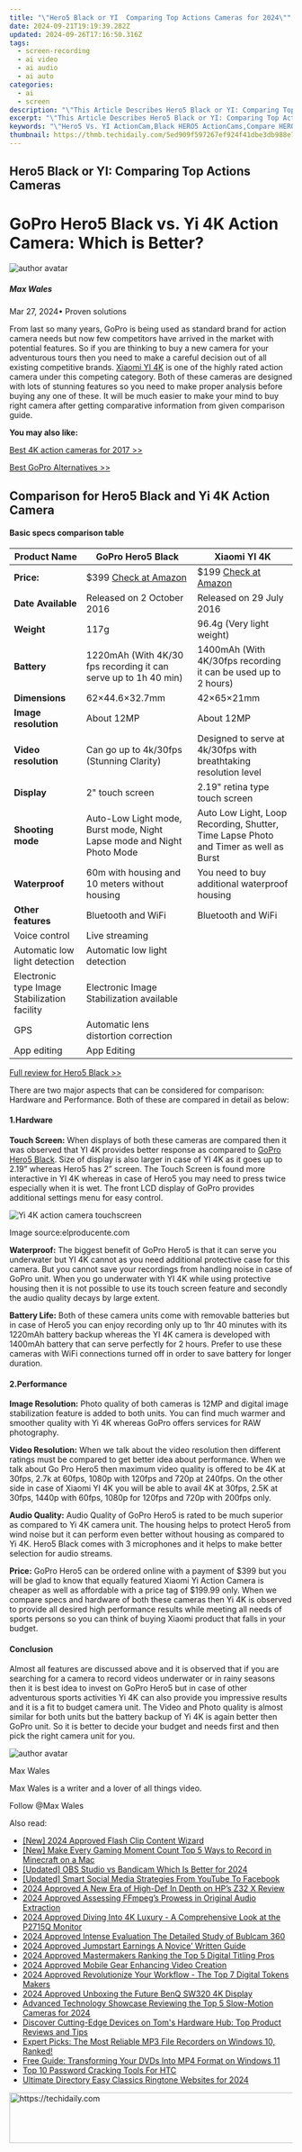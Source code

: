 ```yaml
---
title: "\"Hero5 Black or YI  Comparing Top Actions Cameras for 2024\""
date: 2024-09-21T19:19:39.282Z
updated: 2024-09-26T17:16:50.316Z
tags: 
  - screen-recording
  - ai video
  - ai audio
  - ai auto
categories: 
  - ai
  - screen
description: "\"This Article Describes Hero5 Black or YI: Comparing Top Actions Cameras for 2024\""
excerpt: "\"This Article Describes Hero5 Black or YI: Comparing Top Actions Cameras for 2024\""
keywords: "\"Hero5 Vs. YI ActionCam,Black HERO5 ActionCams,Compare HERO5 & YI,Best ActionCamera: HERO5/YI,HERO5 Actions Camera Review,YI ACTION CAM Comparison,Top 2 Cameras: HERO5 Black/YI\""
thumbnail: https://thmb.techidaily.com/5ed909f597267ef924f41dbe3db988e7da363a5d5c3d20cd43f4003c2eedf878.jpg
---
```


## Hero5 Black or YI: Comparing Top Actions Cameras

# GoPro Hero5 Black vs. Yi 4K Action Camera: Which is Better?

![author avatar](https://images.wondershare.com/filmora/article-images/max-wales-author.jpg)

##### Max Wales

 Mar 27, 2024• Proven solutions

 From last so many years, GoPro is being used as standard brand for action camera needs but now few competitors have arrived in the market with potential features. So if you are thinking to buy a new camera for your adventurous tours then you need to make a careful decision out of all existing competitive brands. [Xiaomi YI 4K](https://tools.techidaily.com/wondershare/filmora/download/) is one of the highly rated action camera under this competing category. Both of these cameras are designed with lots of stunning features so you need to make proper analysis before buying any one of these. It will be much easier to make your mind to buy right camera after getting comparative information from given comparison guide.

**You may also like:**

[Best 4K action cameras for 2017 >>](https://tools.techidaily.com/wondershare/filmora/download/)

[Best GoPro Alternatives >>](https://tools.techidaily.com/wondershare/filmora/download/)

## Comparison for Hero5 Black and Yi 4K Action Camera

#### Basic specs comparison table

| **Product Name**                             | **GoPro Hero5 Black**                                                                                                                                                                                              | **Xiaomi YI 4K**                                                                                                                                                                                                   |
| -------------------------------------------- | ------------------------------------------------------------------------------------------------------------------------------------------------------------------------------------------------------------------ | ------------------------------------------------------------------------------------------------------------------------------------------------------------------------------------------------------------------ |
| **Price:**                                   | $399 [Check at Amazon](https://www.amazon.com/gp/product/B01M14ATO0/ref=as%5Fli%5Ftl?ie=UTF8&tag=vs-flora-20&camp=1789&creative=9325&linkCode=as2&creativeASIN=B01M14ATO0&linkId=5ce54ea937ecffa6b1b8056b6922abaa) | $199 [Check at Amazon](https://www.amazon.com/gp/product/B01C89GCHU/ref=as%5Fli%5Ftl?ie=UTF8&tag=vs-flora-20&camp=1789&creative=9325&linkCode=as2&creativeASIN=B01C89GCHU&linkId=0fa33bbe15256887fcfa7957bd8e3a3a) |
| **Date Available**                           | Released on 2 October 2016                                                                                                                                                                                         | Released on 29 July 2016                                                                                                                                                                                           |
| **Weight**                                   | 117g                                                                                                                                                                                                               | 96.4g (Very light weight)                                                                                                                                                                                          |
| **Battery**                                  | 1220mAh (With 4K/30 fps recording it can serve up to 1h 40 min)                                                                                                                                                    | 1400mAh (With 4K/30fps recording it can be used up to 2 hours)                                                                                                                                                     |
| **Dimensions**                               | 62×44.6×32.7mm                                                                                                                                                                                                     | 42×65×21mm                                                                                                                                                                                                         |
| **Image resolution**                         | About 12MP                                                                                                                                                                                                         | About 12MP                                                                                                                                                                                                         |
| **Video resolution**                         | Can go up to 4k/30fps (Stunning Clarity)                                                                                                                                                                           | Designed to serve at 4k/30fps with breathtaking resolution level                                                                                                                                                   |
| **Display**                                  | 2" touch screen                                                                                                                                                                                                    | 2.19" retina type touch screen                                                                                                                                                                                     |
| **Shooting mode**                            | Auto-Low Light mode, Burst mode, Night Lapse mode and Night Photo Mode                                                                                                                                             | Auto Low Light, Loop Recording, Shutter, Time Lapse Photo and Timer as well as Burst                                                                                                                               |
| **Waterproof**                               | 60m with housing and 10 meters without housing                                                                                                                                                                     | You need to buy additional waterproof housing                                                                                                                                                                      |
| **Other features**                           | Bluetooth and WiFi                                                                                                                                                                                                 | Bluetooth and WiFi                                                                                                                                                                                                 |
| Voice control                                | Live streaming                                                                                                                                                                                                     |                                                                                                                                                                                                                    |
| Automatic low light detection                | Automatic low light detection                                                                                                                                                                                      |                                                                                                                                                                                                                    |
| Electronic type Image Stabilization facility | Electronic Image Stabilization available                                                                                                                                                                           |                                                                                                                                                                                                                    |
| GPS                                          | Automatic lens distortion correction                                                                                                                                                                               |                                                                                                                                                                                                                    |
| App editing                                  | App Editing                                                                                                                                                                                                        |                                                                                                                                                                                                                    |

[Full review for Hero5 Black >>](https://tools.techidaily.com/wondershare/filmora/download/)

 There are two major aspects that can be considered for comparison: Hardware and Performance. Both of these are compared in detail as below:

#### 1.Hardware

**Touch Screen:** When displays of both these cameras are compared then it was observed that YI 4K provides better response as compared to [GoPro Hero5 Black](https://tools.techidaily.com/wondershare/filmora/download/). Size of display is also larger in case of YI 4K as it goes up to 2.19” whereas Hero5 has 2” screen. The Touch Screen is found more interactive in YI 4K whereas in case of Hero5 you may need to press twice especially when it is wet. The front LCD display of GoPro provides additional settings menu for easy control.

![Yi 4K action camera touchscreen](https://images.wondershare.com/filmora/article-images/yi-4k-touchscreen.jpg)

 Image source:elproducente.com

**Waterproof:** The biggest benefit of GoPro Hero5 is that it can serve you underwater but YI 4K cannot as you need additional protective case for this camera. But you cannot save your recordings from handling noise in case of GoPro unit. When you go underwater with YI 4K while using protective housing then it is not possible to use its touch screen feature and secondly the audio quality decays by large extent.

**Battery Life:** Both of these camera units come with removable batteries but in case of Hero5 you can enjoy recording only up to 1hr 40 minutes with its 1220mAh battery backup whereas the YI 4K camera is developed with 1400mAh battery that can serve perfectly for 2 hours. Prefer to use these cameras with WiFi connections turned off in order to save battery for longer duration.

#### 2.Performance

**Image Resolution:** Photo quality of both cameras is 12MP and digital image stabilization feature is added to both units. You can find much warmer and smoother quality with Yi 4K whereas GoPro offers services for RAW photography.

**Video Resolution:** When we talk about the video resolution then different ratings must be compared to get better idea about performance. When we talk about Go Pro Hero5 then maximum video quality is offered to be 4K at 30fps, 2.7k at 60fps, 1080p with 120fps and 720p at 240fps. On the other side in case of Xiaomi YI 4K you will be able to avail 4K at 30fps, 2.5K at 30fps, 1440p with 60fps, 1080p for 120fps and 720p with 200fps only.

**Audio Quality:** Audio Quality of GoPro Hero5 is rated to be much superior as compared to Yi 4K camera unit. The housing helps to protect Hero5 from wind noise but it can perform even better without housing as compared to Yi 4K. Hero5 Black comes with 3 microphones and it helps to make better selection for audio streams.

**Price:** GoPro Hero5 can be ordered online with a payment of $399 but you will be glad to know that equally featured Xiaomi Yi Action Camera is cheaper as well as affordable with a price tag of $199.99 only. When we compare specs and hardware of both these cameras then Yi 4K is observed to provide all desired high performance results while meeting all needs of sports persons so you can think of buying Xiaomi product that falls in your budget.

#### Conclusion

 Almost all features are discussed above and it is observed that if you are searching for a camera to record videos underwater or in rainy seasons then it is best idea to invest on GoPro Hero5 but in case of other adventurous sports activities Yi 4K can also provide you impressive results and it is a fit to budget camera unit. The Video and Photo quality is almost similar for both units but the battery backup of Yi 4K is again better then GoPro unit. So it is better to decide your budget and needs first and then pick the right camera unit for you.

![author avatar](https://images.wondershare.com/filmora/article-images/max-wales-author.jpg)

Max Wales

Max Wales is a writer and a lover of all things video.

Follow @Max Wales


<ins class="adsbygoogle"
     style="display:block"
     data-ad-format="autorelaxed"
     data-ad-client="ca-pub-7571918770474297"
     data-ad-slot="1223367746"></ins>



<ins class="adsbygoogle"
     style="display:block"
     data-ad-client="ca-pub-7571918770474297"
     data-ad-slot="8358498916"
     data-ad-format="auto"
     data-full-width-responsive="true"></ins>


<span class="atpl-alsoreadstyle">Also read:</span>
<div><ul>
<li><a href="https://eaxpv-info.techidaily.com/new-2024-approved-flash-clip-content-wizard/"><u>[New] 2024 Approved Flash Clip Content Wizard</u></a></li>
<li><a href="https://screen-activity-recording.techidaily.com/new-make-every-gaming-moment-count-top-5-ways-to-record-in-minecraft-on-a-mac/"><u>[New] Make Every Gaming Moment Count Top 5 Ways to Record in Minecraft on a Mac</u></a></li>
<li><a href="https://on-screen-recording.techidaily.com/updated-obs-studio-vs-bandicam-which-is-better-for-2024/"><u>[Updated] OBS Studio vs Bandicam Which Is Better for 2024</u></a></li>
<li><a href="https://facebook-video-content.techidaily.com/updated-smart-social-media-strategies-from-youtube-to-facebook/"><u>[Updated] Smart Social Media Strategies From YouTube To Facebook</u></a></li>
<li><a href="https://article-knowledge.techidaily.com/2024-approved-a-new-era-of-high-def-in-depth-on-hps-z32-x-review/"><u>2024 Approved A New Era of High-Def In Depth on HP’s Z32 X Review</u></a></li>
<li><a href="https://article-knowledge.techidaily.com/2024-approved-assessing-ffmpegs-prowess-in-original-audio-extraction/"><u>2024 Approved Assessing FFmpeg’s Prowess in Original Audio Extraction</u></a></li>
<li><a href="https://article-knowledge.techidaily.com/2024-approved-diving-into-4k-luxury-a-comprehensive-look-at-the-p2715q-monitor/"><u>2024 Approved Diving Into 4K Luxury - A Comprehensive Look at the P2715Q Monitor</u></a></li>
<li><a href="https://article-knowledge.techidaily.com/2024-approved-intense-evaluation-the-detailed-study-of-bublcam-360/"><u>2024 Approved Intense Evaluation The Detailed Study of Bublcam 360</u></a></li>
<li><a href="https://article-knowledge.techidaily.com/2024-approved-jumpstart-earnings-a-novice-written-guide/"><u>2024 Approved Jumpstart Earnings A Novice’ Written Guide</u></a></li>
<li><a href="https://article-knowledge.techidaily.com/2024-approved-mastermakers-ranking-the-top-5-digital-titling-pros/"><u>2024 Approved Mastermakers Ranking the Top 5 Digital Titling Pros</u></a></li>
<li><a href="https://article-knowledge.techidaily.com/2024-approved-mobile-gear-enhancing-video-creation/"><u>2024 Approved Mobile Gear Enhancing Video Creation</u></a></li>
<li><a href="https://article-knowledge.techidaily.com/2024-approved-revolutionize-your-workflow-the-top-7-digital-tokens-makers/"><u>2024 Approved Revolutionize Your Workflow - The Top 7 Digital Tokens Makers</u></a></li>
<li><a href="https://article-knowledge.techidaily.com/2024-approved-unboxing-the-future-benq-sw320-4k-display/"><u>2024 Approved Unboxing the Future BenQ SW320 4K Display</u></a></li>
<li><a href="https://fox-friendly.techidaily.com/advanced-technology-showcase-reviewing-the-top-5-slow-motion-cameras-for-2024/"><u>Advanced Technology Showcase Reviewing the Top 5 Slow-Motion Cameras for 2024</u></a></li>
<li><a href="https://hardware-reviews.techidaily.com/discover-cutting-edge-devices-on-toms-hardware-hub-top-product-reviews-and-tips/"><u>Discover Cutting-Edge Devices on Tom's Hardware Hub: Top Product Reviews and Tips</u></a></li>
<li><a href="https://discover-bits.techidaily.com/expert-picks-the-most-reliable-mp3-file-recorders-on-windows-10-ranked/"><u>Expert Picks: The Most Reliable MP3 File Recorders on Windows 10, Ranked!</u></a></li>
<li><a href="https://video-capture.techidaily.com/free-guide-transforming-your-dvds-into-mp4-format-on-windows-11/"><u>Free Guide: Transforming Your DVDs Into MP4 Format on Windows 11</u></a></li>
<li><a href="https://android-unlock.techidaily.com/top-10-password-cracking-tools-for-htc-by-drfone-android/"><u>Top 10 Password Cracking Tools For HTC</u></a></li>
<li><a href="https://fox-http.techidaily.com/ultimate-directory-easy-classics-ringtone-websites-for-2024/"><u>Ultimate Directory Easy Classics Ringtone Websites for 2024</u></a></li>
</ul></div>

<!-- affiliate ads begin -->
<a href="https://unicoeye.pxf.io/c/5597632/2134227/18498" target="_top" id="2134227">
  <img src="//a.impactradius-go.com/display-ad/18498-2134227" border="0" alt="https://techidaily.com" width="728" height="90"/>
</a>
<img height="0" width="0" src="https://unicoeye.pxf.io/i/5597632/2134227/18498" style="position:absolute;visibility:hidden;" border="0" />
<!-- affiliate ads end -->

